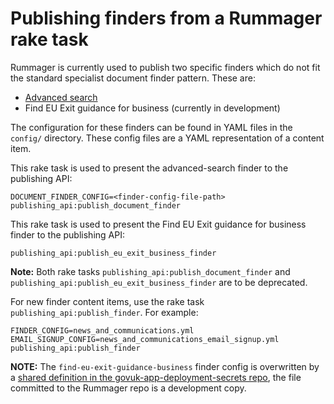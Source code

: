 # Publishing finders from a Rummager rake task

Rummager is currently used to publish two specific finders which do
not fit the standard specialist document finder pattern. These are:

- [Advanced search](advanced-search)
- Find EU Exit guidance for business (currently in development)

The configuration for these finders can be found in YAML files in
the `config/` directory. These config files are a YAML representation
of a content item.  

This rake task is used to present the advanced-search finder to the publishing API:

```
DOCUMENT_FINDER_CONFIG=<finder-config-file-path> publishing_api:publish_document_finder
```

This rake task is used to present the Find EU Exit guidance for business finder to the
publishing API:

```
publishing_api:publish_eu_exit_business_finder
```

**Note:** Both rake tasks `publishing_api:publish_document_finder` and `publishing_api:publish_eu_exit_business_finder`
are to be deprecated.

For new finder content items, use the rake task `publishing_api:publish_finder`. For example:

```
FINDER_CONFIG=news_and_communications.yml EMAIL_SIGNUP_CONFIG=news_and_communications_email_signup.yml publishing_api:publish_finder
```

**NOTE:** The `find-eu-exit-guidance-business` finder config is overwritten by a
[shared definition in the govuk-app-deployment-secrets repo](https://github.com/alphagov/govuk-app-deployment-secrets/blob/master/shared_config/find-eu-exit-guidance-business.yml), the file committed to the
Rummager repo is a development copy.
